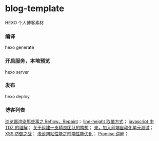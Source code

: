 # blog-template
HEXO 个人博客素材

### 编译
hexo generate

### 开启服务，本地预览
hexo server

### 发布
hexo deploy

### 博客列表
[浏览器渲染那些事之 Reflow、Repaint](https://acrens.github.io/2017/03/23/2017-03-22-reflow&repaint/)；
[line-height 取值方式](https://acrens.github.io/2017/03/12/2017-03-11-lihe-height/)；
[javascript 中 TDZ 的理解](https://acrens.github.io/2017/01/22/2017-01-22-TDZ/)；
[关于组建一支精良团队的构想](https://acrens.github.io/2016/11/30/2016-11-29-fe_team/)；
[来，加入前端自动化单元测试](https://acrens.github.io/2016/09/21/2016-09-20-fe_unit_test/)；
[XSS 防御之战](https://acrens.github.io/2016/09/12/xss-1/)；
[浅谈网站性能之前端性能优化](https://acrens.github.io/2016/07/03/2016-07-03-performance/)；
[Promise 讲解](https://acrens.github.io/2016/06/29/2016-06-29-promise/)；